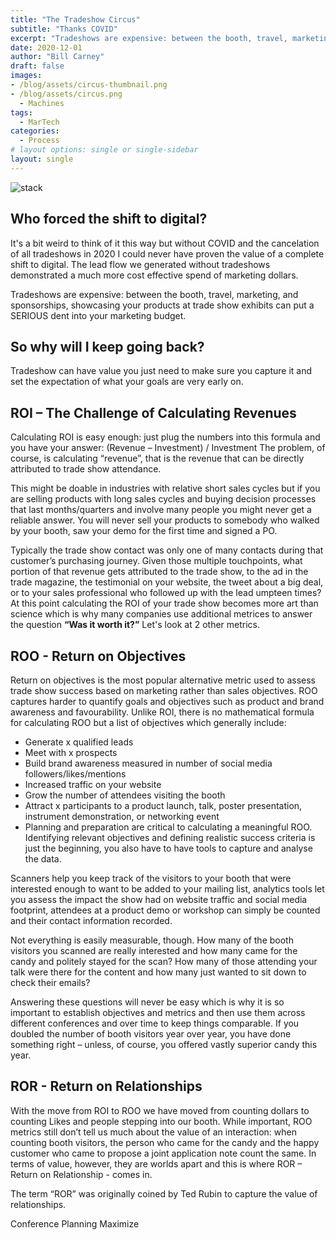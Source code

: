 ```yaml
---
title: "The Tradeshow Circus"
subtitle: "Thanks COVID"
excerpt: "Tradeshows are expensive: between the booth, travel, marketing, and sponsorships, showcasing your products at trade show exhibits can put a SERIOUS dent into your marketing budget. Why do I keep going?"
date: 2020-12-01
author: "Bill Carney"
draft: false
images:
- /blog/assets/circus-thumbnail.png
- /blog/assets/circus.png
  - Machines
tags:
  - MarTech
categories:
  - Process
# layout options: single or single-sidebar
layout: single
---
```


![stack](/blog/assets/circus.png)

## Who forced the shift to digital?

It's a bit weird to think of it this way but without COVID and the cancelation of all tradeshows in 2020 I could never have proven the value of a complete shift to digital. The lead flow we generated without tradeshows demonstrated a much more cost effective spend of marketing dollars. 

Tradeshows are expensive: between the booth, travel, marketing, and sponsorships, showcasing your products at trade show exhibits can put a SERIOUS dent into your marketing budget. 

## So why will I keep going back?

Tradeshow can have value you just need to make sure you capture it and set the expectation of what your goals are very early on.

## ROI – The Challenge of Calculating Revenues
Calculating ROI is easy enough: just plug the numbers into this formula and you have your answer: (Revenue – Investment) / Investment The problem, of course, is calculating “revenue”, that is the revenue that can be directly attributed to trade show attendance.

This might be doable in industries with relative short sales cycles but if you are selling products with long sales cycles and buying decision processes that last months/quarters and involve many people you might never get a reliable answer. You will never sell your products to somebody who walked by your booth, saw your demo for the first time and signed a PO.

Typically the trade show contact was only one of many contacts during that customer’s purchasing journey. Given those multiple touchpoints, what portion of that revenue gets attributed to the trade show, to the ad in the trade magazine, the testimonial on your website, the tweet about a big deal, or to your sales professional who followed up with the lead umpteen times? At this point calculating the ROI of your trade show becomes more art than science which is why many companies use additional metrices to answer the question **“Was it worth it?”** Let's look at 2 other metrics.

## ROO - Return on Objectives
Return on objectives is the most popular alternative metric used to assess trade show success based on marketing rather than sales objectives. ROO captures harder to quantify goals and objectives such as product and brand awareness and favourability. Unlike ROI, there is no mathematical formula for calculating ROO but a list of objectives which generally include:

- Generate x qualified leads
- Meet with x prospects
- Build brand awareness measured in number of social media followers/likes/mentions
- Increased traffic on your website
- Grow the number of attendees visiting the booth
- Attract x participants to a product launch, talk, poster presentation, instrument demonstration, or networking event
- Planning and preparation are critical to calculating a meaningful ROO. Identifying relevant objectives and defining realistic success criteria is just the beginning, you also have to have tools to capture and analyse the data.

Scanners help you keep track of the visitors to your booth that were interested enough to want to be added to your mailing list, analytics tools let you assess the impact the show had on website traffic and social media footprint, attendees at a product demo or workshop can simply be counted and their contact information recorded.

Not everything is easily measurable, though. How many of the booth visitors you scanned are really interested and how many came for the candy and politely stayed for the scan? How many of those attending your talk were there for the content and how many just wanted to sit down to check their emails?

Answering these questions will never be easy which is why it is so important to establish objectives and metrics and then use them across different conferences and over time to keep things comparable. If you doubled the number of booth visitors year over year, you have done something right – unless, of course, you offered vastly superior candy this year.

## ROR - Return on Relationships
With the move from ROI to ROO we have moved from counting dollars to counting Likes and people stepping into our booth. While important, ROO metrics still don’t tell us much about the value of an interaction: when counting booth visitors, the person who came for the candy and the happy customer who came to propose a joint application note count the same. In terms of value, however, they are worlds apart and this is where ROR – Return on Relationship - comes in.

The term “ROR” was originally coined by Ted Rubin to capture the value of relationships.

Conference Planning
Maximize
